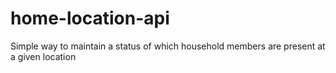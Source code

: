 # home-location-api
Simple way to maintain a status of which household members are present at a given location
